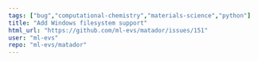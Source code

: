 ```yaml
---
tags: ["bug","computational-chemistry","materials-science","python"]
title: "Add Windows filesystem support"
html_url: "https://github.com/ml-evs/matador/issues/151"
user: "ml-evs"
repo: "ml-evs/matador"
---
```


